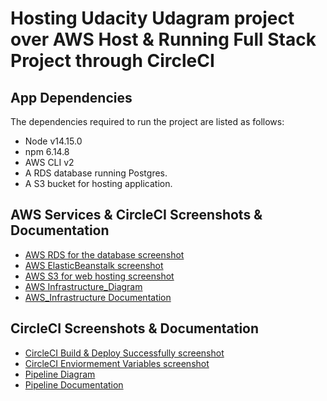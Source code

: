 # Hosting Udacity Udagram project over AWS Host & Running Full Stack Project through CircleCI


## App Dependencies

The dependencies required to run the project are listed as follows:
- Node v14.15.0
- npm 6.14.8
- AWS CLI v2
- A RDS database running Postgres.
- A S3 bucket for hosting application.

## AWS Services & CircleCI Screenshots & Documentation

- [AWS RDS for the database screenshot](screenshot/AWS_RDS.png)
- [AWS ElasticBeanstalk screenshot](screenshot/AWS_Elastic_Beanstalk.png)
- [AWS S3 for web hosting screenshot](screenshot/AWS_S3_Web_Hosting.png)
- [AWS Infrastructure_Diagram](Docs/diagram/AWS.jpg)
- [AWS_Infrastructure Documentation](Docs/Infrastructure.md)

## CircleCI Screenshots & Documentation

- [CircleCI Build & Deploy Successfully screenshot](screenshot/CircleCI_Build_Deploy_Client_Server.png)
- [CircleCI Enviormement Variables screenshot](screenshot/CircleCI_Enviorment_Variables.png)
- [Pipeline Diagram](Docs/diagram/Pipeline.png)
- [Pipeline Documentation](Docs/Pipeline.md)
